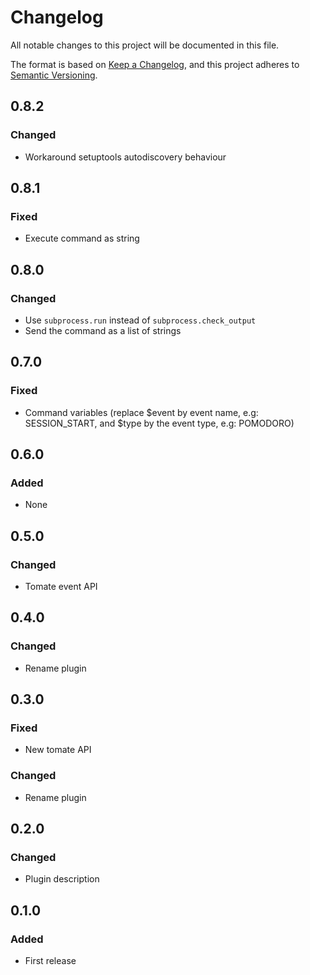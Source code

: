 # Changelog

All notable changes to this project will be documented in this file.

The format is based on [Keep a Changelog](https://keepachangelog.com/en/1.0.0/),
and this project adheres to [Semantic Versioning](https://semver.org/spec/v2.0.0.html).

## 0.8.2

### Changed

- Workaround setuptools autodiscovery behaviour

## 0.8.1

### Fixed

- Execute command as string

## 0.8.0

### Changed

- Use `subprocess.run` instead of `subprocess.check_output`
- Send the command as a list of strings

## 0.7.0

### Fixed

- Command variables (replace $event by event name, e.g: SESSION\_START, and $type by the event type, e.g: POMODORO)

## 0.6.0

### Added

- None

## 0.5.0

### Changed

- Tomate event API

## 0.4.0

### Changed

- Rename plugin

## 0.3.0

### Fixed

- New tomate API

### Changed

- Rename plugin

## 0.2.0

### Changed

- Plugin description

## 0.1.0

### Added

- First release
